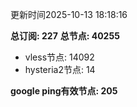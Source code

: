 更新时间2025-10-13 18:18:16

**总订阅: 227**
**总节点: 40255**
- vless节点: 14092
- hysteria2节点: 14

**google ping有效节点: 205**
